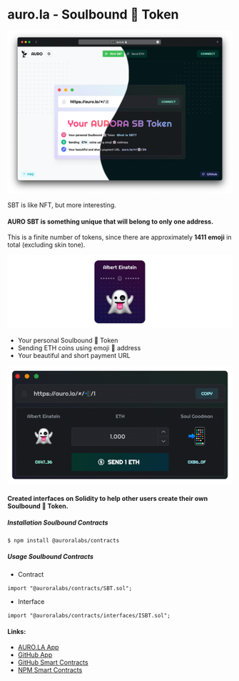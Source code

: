 # auro.la - Soulbound 👻 Token

![Aurora Soulbound 👻 Token](./public/promo.png)

SBT is like NFT, but more interesting.

#### **AURO SBT** is something unique that will belong to only one address.

This is a finite number of tokens, since there are approximately **1411 emoji** in total (excluding skin tone).

![Aurora Soulbound 👻 Token](./public/item.png)

- Your personal Soulbound 👻 Token
- Sending ETH coins using emoji 👻 address
- Your beautiful and short payment URL

![Aurora Soulbound 👻 Token](./public/send.png)

#### Created interfaces on Solidity to help other users create their own Soulbound 👻 Token.

##### Installation Soulbound Contracts

```
$ npm install @auroralabs/contracts
```

##### Usage Soulbound Contracts

- Contract

```solidity
import "@auroralabs/contracts/SBT.sol";
```

- Interface

```solidity
import "@auroralabs/contracts/interfaces/ISBT.sol";
```

#### Links:

- <a href="https://auro.la">AURO.LA App</a>
- <a href="https://github.com/auro-la/auro-la.github.io">GitHub App</a>
- <a href="https://github.com/auro-la/contracts">GitHub Smart Contracts</a>
- <a href="https://www.npmjs.com/package/@auroralabs/contracts">NPM Smart Contracts</a>

